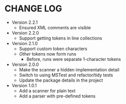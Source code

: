 # CHANGE LOG

- Version 2.2.1
    - Ensured XML comments are visible
- Version 2.2.0
    - Support getting tokens in line collections
- Version 2.1.0
    - Support custom token characters
    - *Other* tokens now form runs
        - Before, runs were separate 1-character tokens
- Version 2.0.0
    - Make the scanner a hidden implementation detail
    - Switch to using MSTest and refactor/tidy tests
    - Update the package details in the project
- Version 1.0.1
    - Add a scanner for plain text
    - Add a parser with pre-defined tokens
